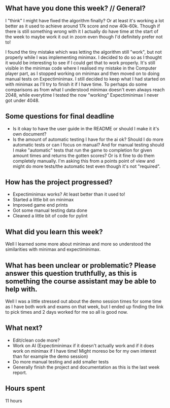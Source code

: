 ## What have you done this week? // General?

I "think" I might have fixed the algorithm finally? Or at least it's working a lot better as it used to achieve around 17k score and now 40k-60k. 
Though if there is still something wrong with it I actually do have time at the start of the week to maybe work it out in zoom even though I'd definitely prefer not to!

I found the tiny mistake which was letting the algorithm still "work", but not properly while I was implementing minimax. 
I decided to do so as I thought it would be interesting to see if I could get that to work properly. 
It's still visible in the minimax code where I realised my mistake in the Computer player part, as I stopped working on minimax and then moved on to doing manual tests on Expectiminimax.
I still decided to keep what I had started on with minimax as I'll try to finish it if I have time.
To perhaps do some comparisons as from what I understood minimax doesn't even always reach 2048, while everytime I tested the now "working" Expectiminimax I never got under 4048.

## Some questions for final deadline
- Is it okay to have the user guide in the README or should I make it it's own document?
- Is the amount of automatic testing I have for the ai ok? Should I do more automatic tests or can I focus on manual? And for manual testing should I make "automatic" tests that run the game to completion for given amount times and returns the gotten scores? Or is it fine to do them completely manually. I'm asking this from a points point of view and might do more tests/the automatic test even though it's not "required".

## How has the project progressed?
- Expectiminimax works? At least better than it used to!
- Started a little bit on minimax
- Improved game end prints
- Got some manual testing data done
- Cleaned a little bit of code for pylint

## What did you learn this week?
Well I learned some more about minimax and more so understood the similarities with minimax and expectiminimax.

## What has been unclear or problematic? Please answer this question truthfully, as this is something the course assistant may be able to help with.
Well I was a little stressed out about the demo session times for some time as I have both work and exams on that week, but I ended up finding the link to pick times and 2 days worked for me so all is good now.

## What next?
- Edit/clean code more?
- Work on AI (Expectiminimax if it doesn't actually work and if it does work on minimax if I have time! Might moreso be for my own interest than for example the demo session)
- Do more manual testing and add smaller tests
- Generally finish the project and documentation as this is the last week report.

## Hours spent
11 hours
